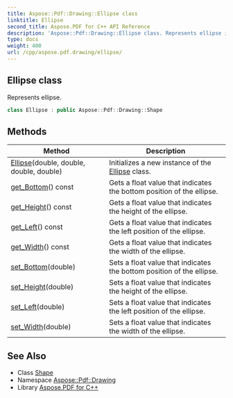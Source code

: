 ```yaml
---
title: Aspose::Pdf::Drawing::Ellipse class
linktitle: Ellipse
second_title: Aspose.PDF for C++ API Reference
description: 'Aspose::Pdf::Drawing::Ellipse class. Represents ellipse in C++.'
type: docs
weight: 400
url: /cpp/aspose.pdf.drawing/ellipse/
---
```

## Ellipse class


Represents ellipse.

```cpp
class Ellipse : public Aspose::Pdf::Drawing::Shape
```

## Methods

| Method | Description |
| --- | --- |
| [Ellipse](./ellipse/)(double, double, double, double) | Initializes a new instance of the [Ellipse](./) class. |
| [get_Bottom](./get_bottom/)() const | Gets a float value that indicates the bottom position of the ellipse. |
| [get_Height](./get_height/)() const | Gets a float value that indicates the height of the ellipse. |
| [get_Left](./get_left/)() const | Gets a float value that indicates the left position of the ellipse. |
| [get_Width](./get_width/)() const | Gets a float value that indicates the width of the ellipse. |
| [set_Bottom](./set_bottom/)(double) | Sets a float value that indicates the bottom position of the ellipse. |
| [set_Height](./set_height/)(double) | Sets a float value that indicates the height of the ellipse. |
| [set_Left](./set_left/)(double) | Sets a float value that indicates the left position of the ellipse. |
| [set_Width](./set_width/)(double) | Sets a float value that indicates the width of the ellipse. |
## See Also

* Class [Shape](../shape/)
* Namespace [Aspose::Pdf::Drawing](../)
* Library [Aspose.PDF for C++](../../)

